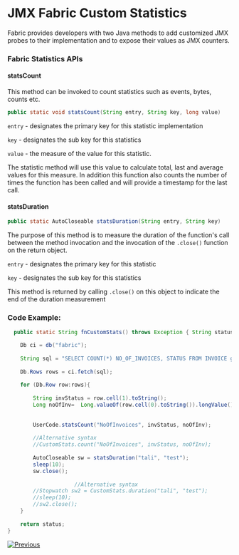 # JMX Fabric Custom Statistics

Fabric provides developers with two Java methods to add customized JMX probes to their implementation and to expose their values as JMX counters.  

### Fabric Statistics APIs

#### statsCount

This method can be invoked to count statistics such as events, bytes, counts etc. 

```java
public static void statsCount(String entry, String key, long value)
```

```entry``` - designates the primary key for this statistic implementation

`key` - designates the sub key for this statistics

`value` - the measure of the value for this statistic.

The statistic method will use this value to calculate total, last and average values for this measure. In addition this function also counts the number of times the function has been called and will provide a timestamp for the last call.

#### statsDuration

```java
public static AutoCloseable statsDuration(String entry, String key)
```

The purpose of this method is to measure the duration of the function's call between the method invocation and the invocation of the ```.close()``` function on the return object.

`entry` -  designates the primary key for this statistic

`key` - designates the sub key for this statistics

This method is returned by calling ```.close()``` on this object to indicate the end of the duration measurement


### Code Example:

~~~java
  public static String fnCustomStats() throws Exception { String status= "success";

	Db ci = db("fabric");
	
	String sql = "SELECT COUNT(*) NO_OF_INVOICES, STATUS FROM INVOICE group by status";
	
	Db.Rows rows = ci.fetch(sql);
	
	for (Db.Row row:rows){
	
		String invStatus = row.cell(1).toString();
		Long noOfInv=  Long.valueOf(row.cell(0).toString()).longValue();
	
	
		UserCode.statsCount("NoOfInvoices", invStatus, noOfInv);
	
		//Alternative syntax
		//CustomStats.count("NoOfInvoices", invStatus, noOfInv);
	
		AutoCloseable sw = statsDuration("tali", "test");
		sleep(10);
		sw.close();
	
                     //Alternative syntax
		//Stopwatch sw2 = CustomStats.duration("tali", "test");
		//sleep(10);
		//sw2.close();
	}
	
	return status;
}
~~~



[![Previous](/articles/images/Previous.png)](/articles/34_JMX_statistics/02_JMX_infoformat.md)
